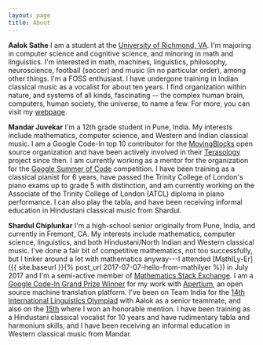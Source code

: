 ```yaml
---
layout: page
title: About
---
```


**Aalok Sathe** I am a student at the 
[University of Richmond, VA](http://richmond.edu). I'm majoring in computer science and cognitive science, and minoring in math and linguistics.
I'm interested in math, machines, linguistics, philosophy, neuroscience, football
(soccer) and music (in no particular order), among other things. I'm a FOSS enthusiast. I have undergone
training in Indian classical music as a vocalist for about ten years.
I find organization within nature, and systems of all kinds, fascinating -- the complex
human brain, computers, human society, the universe, to name a few.
For more, you can visit my [webpage](https://aalok-sathe.github.io).

**Mandar Juvekar** I'm a 12th grade student in Pune, India. My interests include
mathematics, computer science, and Western and Indian classical music. I am a
Google Code-In top 10 contributor for the
[MovingBlocks](https://github.com/MovingBlocks) open source organization
and have been actively involved in their [Terasology](http://terasology.org)
project since then. I am currently working as a mentor for the organization for
the [Google Summer of Code](https://summerofcode.withgoogle.com) competition. I
have been training as a classical pianist for 6 years, have passed the
Trinity College of London's piano exams up to grade 5 with distinction, and am
currently working on the Associate of the Trinity College of London (ATCL)
diploma in piano performance. I can also play the tabla, and have been receiving
informal education in Hindustani classical music from Shardul.

**Shardul Chiplunkar** I'm a high-school senior originally from Pune, India, and
currently in Fremont, CA. My interests include mathematics, computer science,
linguistics, and both Hindustani/North Indian and Western classical music. I've
done a fair bit of competitive mathematics, not too successfully, but I tinker
around a lot with mathematics anyway---I attended
[MathILy-Er]({{ site.baseurl }}{% post_url 2017-07-07-hello-from-mathilyer %})
in July 2017 and I'm a semi-active member of
[Mathematics Stack Exchange](https://math.stackexchange.com/users/140607/shardulc).
I am a
[Google Code-In Grand Prize Winner](https://opensource.googleblog.com/2017/01/announcing-google-code-in-2016-winners.html)
for my work with [Apertium](https://www.apertium.org/), an open source machine
translation platform. I've been on Team India for the
[14th International Linguistics Olympiad](http://iol14.plo-in.org/)
with Aalok as a senior teammate,
and also on the [15th](http://www.iol2017.ie/) where I won an honorable mention.
I have been training as a
Hindustani classical vocalist for 10 years and have rudimentary tabla and
harmonium skills, and I have been receiving an informal education in Western
classical music from Mandar.
